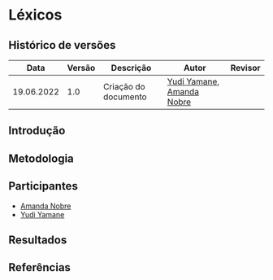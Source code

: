 # Léxicos

## Histórico de versões
| Data       | Versão | Descrição            | Autor                                                                                     | Revisor |
| ---------- | ------ | -------------------- | ----------------------------------------------------------------------------------------- | ------- |
| 19.06.2022 | 1.0    | Criação do documento | [Yudi Yamane](https://github.com/yudi-azvd), [Amanda Nobre](https://github.com/AmandaNbr) |         |

## Introdução



## Metodologia



## Participantes

- [Amanda Nobre](https://github.com/AmandaNbr)
- [Yudi Yamane](https://github.com/yudi-azvd)

## Resultados


## Referências

